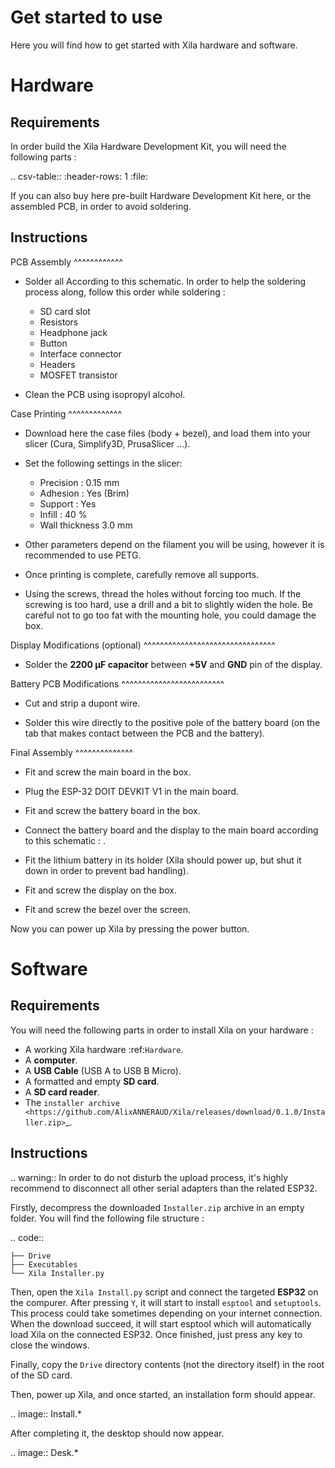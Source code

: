 # Get started to use

Here you will find how to get started with Xila hardware and software.

Hardware
========

Requirements
------------

In order build the Xila Hardware Development Kit, you will need the following parts :

.. csv-table::
    :header-rows:   1
    :file:          

If you can also buy here pre-built Hardware Development Kit here, or the assembled PCB, in order to avoid soldering.

Instructions
------------

PCB Assembly
^^^^^^^^^^^^

* Solder all According to this schematic. In order to help the soldering process along, follow this order while soldering :

  * SD card slot
  * Resistors
  * Headphone jack
  * Button
  * Interface connector
  * Headers
  * MOSFET transistor

* Clean the PCB using isopropyl alcohol.

Case Printing
^^^^^^^^^^^^^

* Download here the case files (body + bezel), and load them into your slicer (Cura, Simplify3D, PrusaSlicer ...).

* Set the following settings in the slicer:
  
  * Precision : 0.15 mm
  * Adhesion : Yes (Brim)
  * Support : Yes
  * Infill : 40 %
  * Wall thickness 3.0 mm

* Other parameters depend on the filament you will be using, however it is recommended to use PETG.

* Once printing is complete, carefully remove all supports.

* Using the screws, thread the holes without forcing too much.
  If the screwing is too hard, use a drill and a bit to slightly widen the hole.
  Be careful not to go too fat with the mounting hole, you could damage the box.

Display Modifications (optional)
^^^^^^^^^^^^^^^^^^^^^^^^^^^^^^^^

* Solder the **2200 µF capacitor** between **+5V** and **GND** pin of the display.

Battery PCB Modifications
^^^^^^^^^^^^^^^^^^^^^^^^^

* Cut and strip a dupont wire.

* Solder this wire directly to the positive pole of the battery board (on the tab that makes contact between the PCB and the battery).

Final Assembly
^^^^^^^^^^^^^^

* Fit and screw the main board in the box.

* Plug the ESP-32 DOIT DEVKIT V1 in the main board.

* Fit and screw the battery board in the box.
  
* Connect the battery board and the display to the main board according to this schematic : .

* Fit the lithium battery in its holder (Xila should power up, but shut it down in order to prevent bad handling).
  
* Fit and screw the display on the box.

* Fit and screw the bezel over the screen.

Now you can power up Xila by pressing the power button.

Software
========

Requirements
------------

You will need the following parts in order to install Xila on your hardware :

* A working Xila hardware :ref:`Hardware`.
* A **computer**.
* A **USB Cable** (USB A to USB B Micro).
* A formatted and empty **SD card**.
* A **SD card reader**.
* The `installer archive <https://github.com/AlixANNERAUD/Xila/releases/download/0.1.0/Installer.zip>`_.

Instructions
------------

.. warning::
    In order to do not disturb the upload process, it's highly recommend to disconnect all other serial adapters than the related ESP32.

Firstly, decompress the downloaded ``Installer.zip`` archive in an empty folder. You will find the following file structure :

.. code::

    ├── Drive
    ├── Executables
    └── Xila Installer.py

    
Then, open the ``Xila Install.py`` script and connect the targeted **ESP32** on the compurer.
After pressing ``Y``, it will start to install ``esptool`` and ``setuptools``.
This process could take sometimes depending on your internet connection.
When the download succeed, it will start esptool which will automatically load Xila on the connected ESP32.
Once finished, just press any key to close the windows.

Finally, copy the ``Drive`` directory contents (not the directory itself) in the root of the SD card.

Then, power up Xila, and once started, an installation form should appear.

.. image:: Install.*

After completing it, the desktop should now appear.

.. image:: Desk.*

